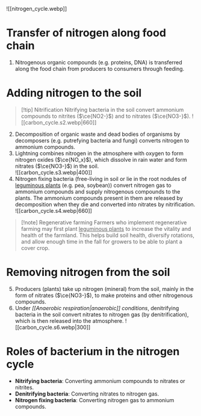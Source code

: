 ![[nitrogen_cycle.webp]]

# Transfer of nitrogen along food chain
1. <span class="hi-green">Nitrogenous organic compounds</span> (e.g. proteins, DNA) is transferred along the food chain from producers to consumers through <span class="hi-blue">feeding</span>.

# Adding nitrogen to the soil
> [!tip] Nitrification
> Nitrifying bacteria in the soil convert ammonium compounds to nitrites ($\ce{NO2-}$) and to nitrates ($\ce{NO3-}$).
> ![[carbon_cycle.s2.webp|660]]

2. <span class="hi-blue">Decomposition</span> of organic waste and dead bodies of organisms by decomposers (e.g. putrefying bacteria and fungi) converts nitrogen to <span class="hi-blue">ammonium compounds</span>.
3. <span class="hi-blue">Lightning</span> combines nitrogen in the atmosphere with oxygen to form nitrogen oxides ($\ce{NO_x}$), which dissolve in rain water and form nitrates ($\ce{NO3-}$) in the soil.   
   ![[carbon_cycle.s3.webp|400]]
4. <span class="hi-blue">Nitrogen fixing bacteria</span> (free-living in soil or lie in the <span class="hi-blue">root nodules</span> of <u>leguminous plants</u> (e.g. pea, soybean)) convert <span class="hi-green">nitrogen gas to ammonium compounds</span> and supply nitrogenous compounds to the plants. The ammonium compounds present in them are released by decomposition when they die and converted into nitrates by <span class="hi-blue">nitrification</span>.
   ![[carbon_cycle.s4.webp|660]]

> [!note] Regenerative farming
> Farmers who implement regenerative farming may first plant <u>leguminous plants</u> to increase the vitality and health of the farmland. This helps build soil health, diversify rotations, and allow enough time in the fall for growers to be able to plant a cover crop.

# Removing nitrogen from the soil
5. Producers (plants) <span class="hi-green">take up nitrogen (mineral) from the soil</span>, mainly in the form of <span class="hi-blue">nitrates</span> ($\ce{NO3-}$), to make proteins and other nitrogenous compounds.
6. Under *[[Anaerobic respiration|anaerobic]] conditions*, <span class="hi-blue">denitrifying bacteria</span> in the soil convert nitrates to nitrogen gas (by <span class="hi-blue">denitrification</span>), which is then released into the atmosphere.
   ![[carbon_cycle.s6.webp|300]]

# Roles of bacterium in the nitrogen cycle
- **Nitrifying bacteria**: Converting ammonium compounds to nitrates or nitrites.
- **Denitrifying bacteria**: Converting nitrates to nitrogen gas.
- **Nitrogen fixing bacteria**: Converting nitrogen gas to ammonium compounds.
